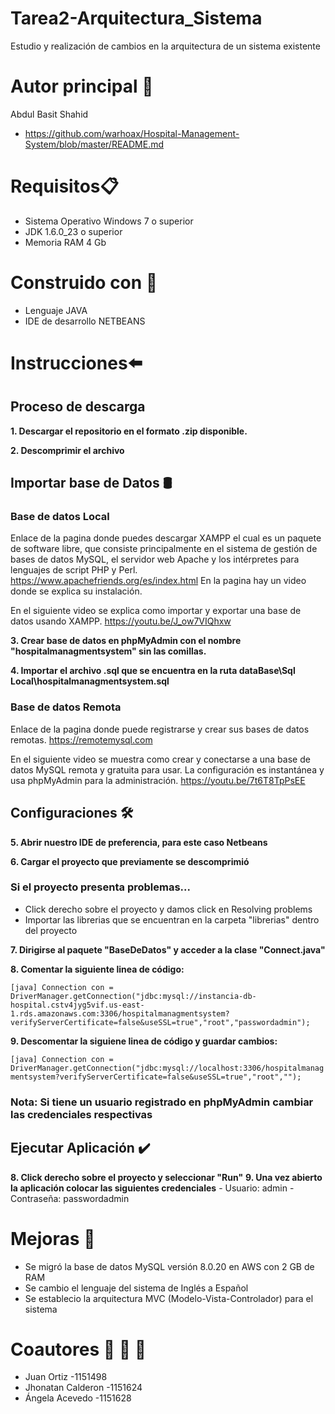 
# Tarea2-Arquitectura_Sistema
Estudio y realización de cambios en la arquitectura de un sistema existente

# Autor principal :man:

Abdul Basit Shahid
- https://github.com/warhoax/Hospital-Management-System/blob/master/README.md


# Requisitos:clipboard:
- 	Sistema Operativo Windows 7 o superior
- 	JDK 1.6.0_23 o superior
- 	Memoria RAM 4 Gb

# Construido con :hammer:
+ Lenguaje JAVA
+ IDE de desarrollo NETBEANS


# Instrucciones:arrow_left:
## Proceso de descarga
   **1. Descargar el repositorio en el formato .zip disponible.**
   
   **2. Descomprimir el archivo**

## Importar base de Datos 🛢️
### Base de datos Local

Enlace de la pagina donde puedes descargar XAMPP el cual es un paquete de software libre, que consiste principalmente en el sistema de gestión de bases de datos MySQL, el servidor web Apache y los intérpretes para lenguajes de script PHP y Perl.
https://www.apachefriends.org/es/index.html
En la pagina hay un video donde se explica su instalación.

En el siguiente video se explica como importar y exportar una base de datos usando XAMPP.
https://youtu.be/J_ow7VIQhxw

   **3. Crear base de datos en phpMyAdmin con el nombre "hospitalmanagmentsystem" sin las comillas.** 
   
   **4. Importar el archivo .sql que se encuentra en la ruta dataBase\Sql Local\hospitalmanagmentsystem.sql**


### Base de datos Remota
Enlace de la pagina donde puede registrarse y crear sus bases de datos remotas.
https://remotemysql.com
 
En el siguiente video se muestra como crear y conectarse a una base de datos MySQL remota y gratuita para usar. La configuración es instantánea y usa phpMyAdmin para la administración.
https://youtu.be/7t6T8TpPsEE
	
	
## Configuraciones 🛠️

   **5. Abrir nuestro IDE de preferencia, para este caso Netbeans**
   
   **6. Cargar el proyecto que previamente se descomprimió**


### Si el proyecto presenta problemas...
- Click derecho sobre el proyecto y damos click en Resolving problems
- Importar las librerias que se encuentran en la carpeta "librerias" dentro del proyecto


**7. Dirigirse al paquete "BaseDeDatos" y acceder a la clase "Connect.java"** 
   
**8. Comentar la siguiente linea de código:**

` [java]
Connection con = DriverManager.getConnection("jdbc:mysql://instancia-db-hospital.cstv4jyg5vif.us-east-1.rds.amazonaws.com:3306/hospitalmanagmentsystem?    verifyServerCertificate=false&useSSL=true","root","passwordadmin");
`


   **9. Descomentar la siguiene linea de código y guardar cambios:**

` [java]
Connection con = DriverManager.getConnection("jdbc:mysql://localhost:3306/hospitalmanagmentsystem?verifyServerCertificate=false&useSSL=true","root","");
`
### Nota: Si tiene un usuario registrado en phpMyAdmin cambiar las credenciales respectivas


## Ejecutar Aplicación ✔️

   **8. Click derecho sobre el proyecto y seleccionar "Run"**
   **9. Una vez abierto la aplicación colocar las siguientes credenciales**
	- Usuario: admin
	- Contraseña: passwordadmin


# Mejoras :wrench:
- Se migró la base de datos MySQL versión 8.0.20 en AWS con 2 GB de RAM
- Se cambio el lenguaje del sistema de Inglés a Español
- Se establecio la arquitectura MVC (Modelo-Vista-Controlador) para el sistema


# Coautores :man:  :man:  :girl:
- Juan Ortiz -1151498
- Jhonatan Calderon -1151624
- Ángela Acevedo -1151628
